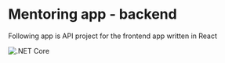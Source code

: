 # Mentoring app - backend
Following app is API project for the frontend app written in React

![.NET Core](https://github.com/oktavianiszamocka/mentoringApp-backend/workflows/.NET%20Core/badge.svg?branch=master)
